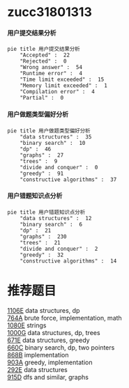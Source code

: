 # zucc31801313

<!-- tabs:start -->



#### **用户提交结果分析**

```mermaid
pie title 用户提交结果分析
    "Accepted" :  22
    "Rejected" :  0
    "Wrong answer" :  54
    "Runtime error" :  4
    "Time limit exceeded" :  15
    "Memory limit exceeded" :  1
    "Compilation error" :  4
    "Partial" :  0
```

#### **用户做题类型偏好分析**

```mermaid
pie title 用户做题类型偏好分析
    "data structures" :  35
    "binary search" :  10
    "dp" :  46
    "graphs" :  27
    "trees" :  9
    "divide and conquer" :  0
    "greedy" :  91
    "constructive algorithms" :  37
```
#### **用户错题知识点分析**

```mermaid
pie title 用户错题知识点分析
    "data structures" :  12
    "binary search" :  6
    "dp" :  21
    "graphs" :  230
    "trees" :  21
    "divide and conquer" :  2
    "greedy" :  32
    "constructive algorithms" :  14
```



<!-- tabs:end -->
# 推荐题目
[1106E](https://codeforces.com/contest/1106/problem/E)		data structures,
                        dp		  
[764A](https://codeforces.com/contest/764/problem/A)		brute force,
                        implementation,
                        math		  
[1080E](https://codeforces.com/contest/1080/problem/E)		strings		  
[1000G](https://codeforces.com/contest/1000/problem/G)		data structures,
                        dp,
                        trees		  
[671E](https://codeforces.com/contest/671/problem/E)		data structures,
                        greedy		  
[660C](https://codeforces.com/contest/660/problem/C)		binary search,
                        dp,
                        two pointers		  
[868B](https://codeforces.com/contest/868/problem/B)		implementation		  
[903A](https://codeforces.com/contest/903/problem/A)		greedy,
                        implementation		  
[292E](https://codeforces.com/contest/292/problem/E)		data structures		  
[915D](https://codeforces.com/contest/915/problem/D)		dfs and similar,
                        graphs		  
